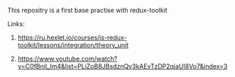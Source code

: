 This repositry is a first base practise with redux-toolkit

Links: 

1. https://ru.hexlet.io/courses/js-redux-toolkit/lessons/integration/theory_unit

2. https://www.youtube.com/watch?v=C0fBnil_Im4&list=PLiZoB8JBsdznQv3kAEvTzDP2qjaUI8Vo7&index=3
